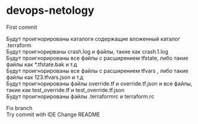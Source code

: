 # devops-netology
First commit

Будут проигнорированы каталоги содержащие вложенный каталог .terraform  
Будут проигнорирваны crash.log и файлы, такие как crash.1.log  
Будут проигнорированы все файлы с расширением tfstate, либо такие файлы как *.tfstate.bak и т.д  
Будут проигнорированы все файлы с расширением tfvars , либо такие файлы как 123.tfvars.json и т.д  
Будут проигнорированы файлы override.tf и override.tf.json и все файлы, такие как test_override.tf и test_override.tf.json  
Будут проигнорированы файлы .terraformrc и terraform.rc    

Fix branch  
Try commit with IDE
Change README
